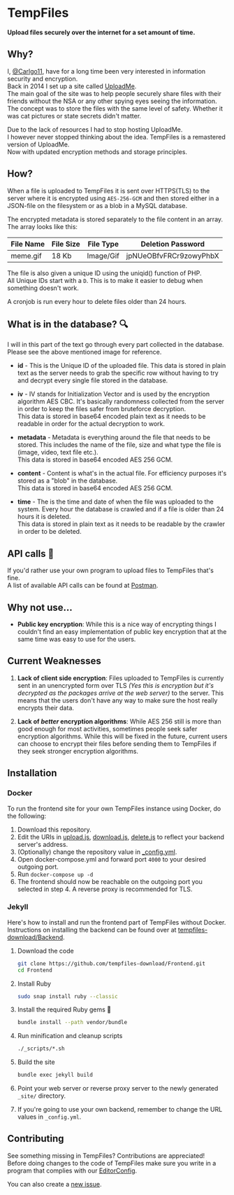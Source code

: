 # TempFiles
**Upload files securely over the internet for a set amount of time.**

## Why?
I, [@Carlgo11](https://github.com/Carlgo11/), have for a long time been very interested in information security and encryption.  
Back in 2014 I set up a site called [UploadMe](https://github.com/Carlgo11/UploadMe).  
The main goal of the site was to help people securely share files with their friends without the NSA or any other spying eyes seeing the information.  
The concept was to store the files with the same level of safety. Whether it was cat pictures or state secrets didn't matter.  

Due to the lack of resources I had to stop hosting UploadMe.  
I however never stopped thinking about the idea. TempFiles is a remastered version of UploadMe.  
Now with updated encryption methods and storage principles.  

## How?
When a file is uploaded to TempFiles it is sent over HTTPS(TLS) to the server where it is encrypted using `AES-256-GCM` and then stored either in a JSON-file on the filesystem or as a blob in a MySQL database.  

The encrypted metadata is stored separately to the file content in an array. The array looks like this:

File Name | File Size | File Type | Deletion Password
 -------- | --------- | --------- | -----------------
 meme.gif |   18 Kb   | Image/Gif | jpNUeOBfvFRCr9zowyPhbX

The file is also given a unique ID using the uniqid() function of PHP.  
All Unique IDs start with a `D`. This is to make it easier to debug when something doesn't work.  

A cronjob is run every hour to delete files older than 24 hours.

## What is in the database? :mag:
I will in this part of the text go through every part collected in the database.  
Please see the above mentioned image for reference.

* **id** - This is the Unique ID of the uploaded file. This data is stored in plain text as the server needs to grab the specific row without having to try and decrypt every single file stored in the database.  

* **iv** - IV stands for Initialization Vector and is used by the encryption algorithm AES CBC. It's basically randomness collected from the server in order to keep the files safer from bruteforce decryption.  
This data is stored in base64 encoded plain text as it needs to be readable in order for the actual decryption to work.  

* **metadata** - Metadata is everything around the file that needs to be stored. This includes the name of the file, size and what type the file is (image, video, text file etc.).  
This data is stored in base64 encoded AES 256 GCM.  

* **content** - Content is what's in the actual file. For efficiency purposes it's stored as a "blob" in the database.  
This data is stored in base64 encoded AES 256 GCM.  

* **time** - The is the time and date of when the file was uploaded to the system. Every hour the database is crawled and if a file is older than 24 hours it is deleted.  
This data is stored in plain text as it needs to be readable by the crawler in order to be deleted.  

## API calls :mega:
If you'd rather use your own program to upload files to TempFiles that's fine.  
A list of available API calls can be found at [Postman](https://documenter.getpostman.com/view/TzK2bEsi).

## Why not use...
* **Public key encryption**: While this is a nice way of encrypting things I couldn't find an easy implementation of public key encryption that at the same time was easy to use for the users.

## Current Weaknesses
1. **Lack of client side encryption**: Files uploaded to TempFiles is currently sent in an unencrypted form over TLS _(Yes this is encryption but it's decrypted as the packages arrive at the web server)_ to the server. This means that the users don't have any way to make sure the host really encrypts their data.  

2. **Lack of _better_ encryption algorithms**: While AES 256 still is more than good enough for most activities, sometimes people seek safer encryption algorithms. While this will be fixed in the future, current users can choose to encrypt their files before sending them to TempFiles if they seek stronger encryption algorithms.

## Installation

### Docker

To run the frontend site for your own TempFiles instance using Docker, do the following:

1. Download this repository.
2. Edit the URIs in [upload.js](js/upload.js), [download.js](js/download.js), [delete.js](js/delete.js) to reflect your backend server's address.
3. (Optionally) change the repository value in [_config.yml](_config.yml).
4. Open docker-compose.yml and forward port `4000` to your desired outgoing port.
5. Run `docker-compose up -d`
6. The frontend should now be reachable on the outgoing port you selected in step 4. A reverse proxy is recommended for TLS.

### Jekyll

Here's how to install and run the frontend part of TempFiles without Docker.  
Instructions on installing the backend can be found over at [tempfiles-download/Backend](https://github.com/tempfiles-download/Backend).

1.  Download the code
    ```BASH
    git clone https://github.com/tempfiles-download/Frontend.git
    cd Frontend
    ```

2. Install Ruby
    ```BASH
    sudo snap install ruby --classic
    ```

3. Install the required Ruby gems :gem:
    ```BASH
    bundle install --path vendor/bundle
    ```

4. Run minification and cleanup scripts
    ```BASH
    ./_scripts/*.sh
    ```

5. Build the site
    ```BASH
    bundle exec jekyll build
    ```

6. Point your web server or reverse proxy server to the newly generated `_site/` directory.

7. If you're going to use your own backend, remember to change the URL values in `_config.yml`.

## Contributing
See something missing in TempFiles? Contributions are appreciated!  
Before doing changes to the code of TempFiles make sure you write in a program that complies with our [EditorConfig](https://editorconfig.org/#download). 

You can also create a [new issue](https://github.com/tempfiles-download/Frontend/issues/new). 
